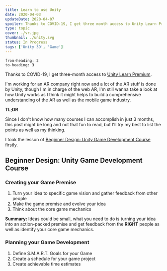 ```yaml
---
title: Learn to use Unity
date: 2020-04-03
updateDate: 2020-04-07
spoiler: Thanks to COVID-19, I get three month access to Unity Learn Premium.
type: topic
cover: ./vr.jpg
thumbnail: ./unity.svg
status: In Progress
tags: ['Unity 3D', 'Game']
---
```

```toc
from-heading: 2
to-heading: 3
```

Thanks to COVID-19, I get three-month access to [Unity Learn Premium](https://learn.unity.com/).

I'm working for an AR company right now and a lot of the AR stuff is done by Unity, though I'm in charge of the web AR, I'm still wanna take a look at how Unity works as I think it might helps to build a comprehensive understanding of the AR as well as the mobile game industry.

**TL;DR**

Since I don't know how many courses I can accomplish in just 3 months, this post might be long and not that fun to read, but I'll try my best to list the points as well as my thinking.

I took the lesson of [Beginner Design: Unity Game Development Course](https://learn.unity.com/course/beginner-design-unity-game-development-course?language=en) firstly.

## Beginner Design: Unity Game Development Course

### Creating your Game Premise

1. Turn your idea to specific game vision and gather feedback from other people
2. Make the game premise and evolve your idea
3. Think about the core game mechanics

**Summary:** Ideas could be small, what you need to do is turning your idea into an action-packed premise and get feedback from the **RIGHT** people as well as identify your core game mechanics.

### Planning your Game Development

1. Define S.M.A.R.T. Goals for your Game
2. Create a schedule for your game project
3. Create achievable time estimates


